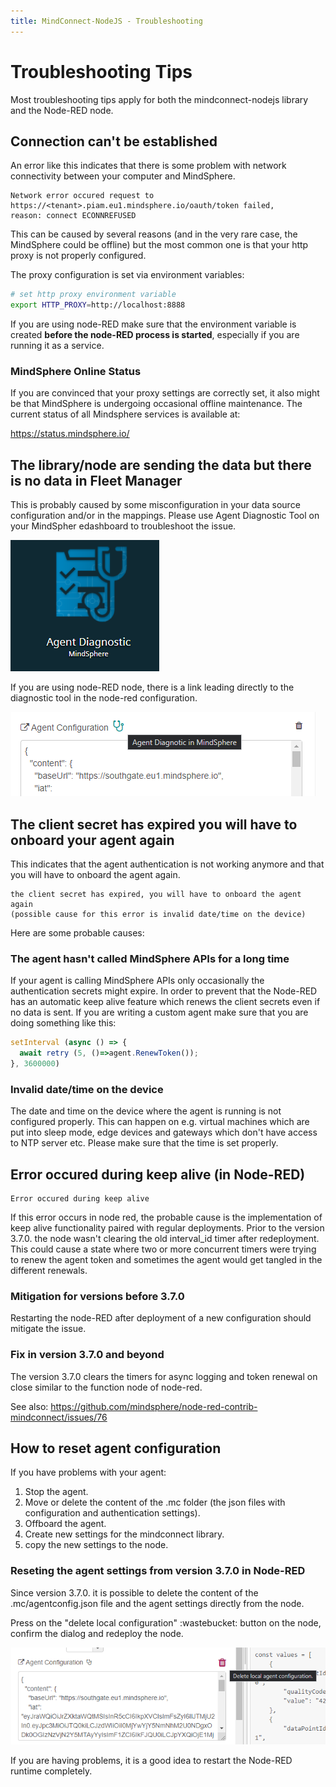 ```yaml
---
title: MindConnect-NodeJS - Troubleshooting
---
```


# Troubleshooting Tips

Most troubleshooting tips apply for both the mindconnect-nodejs library and the Node-RED node.

## Connection can't be established 

An error like this indicates that there is some problem with network connectivity between your computer and MindSphere.

```
Network error occured request to https://<tenant>.piam.eu1.mindsphere.io/oauth/token failed,
reason: connect ECONNREFUSED
```
This can be caused by several reasons (and in the very rare case, the MindSphere could be offline) but the most common one is that your http proxy is not properly configured.

The proxy configuration is set via environment variables:

```bash
# set http proxy environment variable 
export HTTP_PROXY=http://localhost:8888
```
If you are using node-RED make sure that the environment variable is created **before the node-RED process is started**, especially if you are running it as a service.


### MindSphere Online Status

If you are convinced that your proxy settings are correctly set, it also might be that MindSphere is undergoing occasional offline maintenance. The current status of all Mindsphere services is available at:

<https://status.mindsphere.io/>

## The library/node are sending the data but there is no data in Fleet Manager

This is probably caused by some misconfiguration in your data source configuration and/or in the mappings. Please use Agent Diagnostic Tool on your MindSpher edashboard to troubleshoot the issue. 

![delete local settings](images/diagnostic.png)

If you are using node-RED node, there is a link leading directly to the diagnostic tool in the node-red configuration.

![diagnostic link](images/diag-link.png)

## The client secret has expired you will have to onboard your agent again

This indicates that the agent authentication is not working anymore and that you will have to onboard the agent again. 

```
the client secret has expired, you will have to onboard the agent again
(possible cause for this error is invalid date/time on the device)
```

Here are some probable causes:

### The agent hasn't called MindSphere APIs for a long time

If your agent is calling MindSphere APIs only occasionally the authentication secrets might expire. In order to prevent that the Node-RED has an automatic keep alive feature which renews the client secrets even if no data is sent. If you are writing a custom agent make sure that you are doing something like this:

```javascript
setInterval (async () => {
  await retry (5, ()=>agent.RenewToken());
}, 3600000)
```


### Invalid date/time on the device

The date and time on the device where the agent is running is not configured properly. This can happen on e.g. virtual machines which are put into sleep mode, edge devices and gateways which don't have access to NTP server etc. Please make sure that the time is set properly. 

## Error occured during keep alive (in Node-RED)

```text
Error occured during keep alive
```

If this error occurs in node red, the probable cause is the implementation of keep alive functionality paired with regular deployments.
Prior to the version 3.7.0. the node wasn't clearing the old interval_id timer after redeployment. This could cause a state where two or more concurrent timers were trying to renew the agent token and sometimes the agent would get tangled in the different renewals.

### Mitigation for versions before 3.7.0
Restarting the node-RED after deployment of a new configuration should mitigate the issue.

### Fix in version 3.7.0 and beyond
The version 3.7.0 clears the timers for async logging and token renewal on close similar to the function node of node-red.

See also: <https://github.com/mindsphere/node-red-contrib-mindconnect/issues/76>


## How to reset agent configuration

If you have problems with your agent:

1. Stop the agent.
2. Move or delete the content of the .mc folder (the json files with configuration and authentication settings).
3. Offboard the agent.
4. Create new settings for the mindconnect library.
5. copy the new settings to the node.

### Reseting the agent settings from version 3.7.0 in Node-RED

Since version 3.7.0. it is possible to delete the content of the .mc/agentconfig.json file and the agent settings directly from the node.

Press on the "delete local configuration" :wastebucket: button on the node, confirm the dialog and redeploy the node.

![delete local settings](images/deletelocal.png)

If you are having problems, it is a good idea to restart the Node-RED runtime completely.











